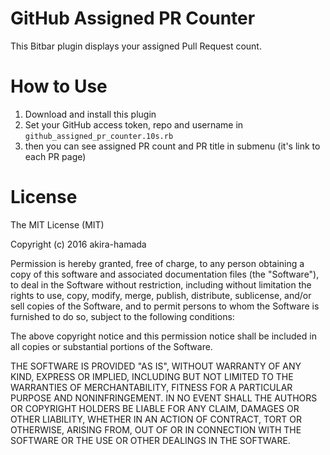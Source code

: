 # GitHub Assigned PR Counter

This Bitbar plugin displays your assigned Pull Request count.

# How to Use

1. Download and install this plugin
1. Set your GitHub access token, repo and username in `github_assigned_pr_counter.10s.rb`
1. then you can see assigned PR count and PR title in submenu (it's link to each PR page)

# License

The MIT License (MIT)

Copyright (c) 2016 akira-hamada

Permission is hereby granted, free of charge, to any person obtaining a copy
of this software and associated documentation files (the "Software"), to deal
in the Software without restriction, including without limitation the rights
to use, copy, modify, merge, publish, distribute, sublicense, and/or sell
copies of the Software, and to permit persons to whom the Software is
furnished to do so, subject to the following conditions:

The above copyright notice and this permission notice shall be included in all
copies or substantial portions of the Software.

THE SOFTWARE IS PROVIDED "AS IS", WITHOUT WARRANTY OF ANY KIND, EXPRESS OR
IMPLIED, INCLUDING BUT NOT LIMITED TO THE WARRANTIES OF MERCHANTABILITY,
FITNESS FOR A PARTICULAR PURPOSE AND NONINFRINGEMENT. IN NO EVENT SHALL THE
AUTHORS OR COPYRIGHT HOLDERS BE LIABLE FOR ANY CLAIM, DAMAGES OR OTHER
LIABILITY, WHETHER IN AN ACTION OF CONTRACT, TORT OR OTHERWISE, ARISING FROM,
OUT OF OR IN CONNECTION WITH THE SOFTWARE OR THE USE OR OTHER DEALINGS IN THE
SOFTWARE.
